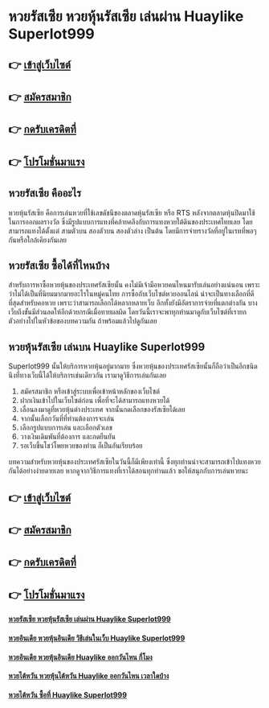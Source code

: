 # หวยรัสเซีย หวยหุ้นรัสเซีย เล่นผ่าน Huaylike Superlot999

## 👉 [เข้าสู่เว็บไซต์](https://bit.ly/3BqmQZA)
## 👉 [สมัครสมาชิก](https://bit.ly/3BqmQZA)
## 👉 [กดรับเครดิตที่](https://bit.ly/3BqmQZA)
## 👉 [โปรโมชั่นมาแรง](https://bit.ly/3BqmQZA)

## หวยรัสเซีย คืออะไร
หวยหุ้นรัสเซีย คือการเล่นหวยที่ใช้เลขดัชนีของตลาดหุ้นรัสเซีย หรือ RTS หลังจากตลาดหุ้นปิดมาใช้ในการออกผลรางวัล ซึ่งมีรูปแบบการแทงที่คล้ายคลึงกับการแทงหวยใต้ดินของประเทศไทยเลย โดยสามารถแทงได้ตั้งแต่ สามตัวบน สองตัวบน สองตัวล่าง เป็นต้น โดยมีการจ่ายรางวัลที่อยู่ในเรทที่พอๆกันหรือใกล้เคียงกันเลย

## หวยรัสเซีย ซื้อได้ที่ไหนบ้าง
สำหรับการหาซื้อหวยหุ้นของประเทศรัสเซียนั้น คงไม่มีเจ้ามือหวยคนไหนมารับเล่นอย่างแน่นอน เพราะว่าไม่ได้เป็นที่นิยมมากมายอะไรในหมู่คนไทย การซื้อกับเว็บไซต์หวยออนไลน์ น่าจะเป็นทางเลือกที่ดีที่สุดสำหรับคอหวย เพราะว่าสามารถเลือกได้หลากหลายเว็บ อีกทั้งยังมีอัตราการจ่ายที่แตกต่างกัน บางเว็บถึงขั้นมีส่วนลดให้อีกด้วยกรณีเมื่อทายผลผิด โดยวันนี้เราจะพาทุกท่านมาดูกับเว็บไซต์ที่เรายกตัวอย่างไปในหัวข้อของบทความกัน ถ้าพร้อมแล้วไปดูกันเลย

## หวยหุ้นรัสเซีย เล่นบน Huaylike Superlot999
Superlot999 นั้นให้บริการหวยหุ้นอยู่มากมาย ซึ่งหวยหุ้นของประเทศรัสเซียนั้นก็ถือว่าเป็นอีกชนิดนึงที่ทางเว็บนี้ได้ให้บริการเช่นเดียวกัน เรามาดูวิธีการเล่นกันเลย
1. สมัครสมาชิก หรือเข้าสู่ระบบเพื่อเข้าหน้าหลักของเว็บไซต์
2. ฝากเงินเข้าไปในเว็บไซต์ก่อน เพื่อที่จะได้สามารถแทงหวยได้
3. เลื่อนลงมาดูที่หวยหุ้นต่างประเทศ จากนั้นกดเลือกของรัสเซียได้เลย
4. จากนั้นเลือกวันที่ที่ท่านต้องการจะเล่น
5. เลือกรูปแบบการเล่น และเลือกตัวเลข
6. วางเงินเดิมพันที่ต้องการ และกดยืนยัน
7. รอเว็บขึ้นโชว์โพยหวยของท่าน ก็เป็นอันเรียบร้อย

บทความสำหรับหวยหุ้นของประเทศรัสเซียในวันนี้ก็มีเพียงเท่านี้ ซึ่งทุกท่านน่าจะสามารถเข้าไปแทงหวยกันได้อย่างง่ายดายเลย หากดูจากวิธีการแทงที่เราได้สอนทุกท่านแล้ว ขอให้สนุกกับการเล่นหวยนะ

## 👉 [เข้าสู่เว็บไซต์](https://bit.ly/3BqmQZA)
## 👉 [สมัครสมาชิก](https://bit.ly/3BqmQZA)
## 👉 [กดรับเครดิตที่](https://bit.ly/3BqmQZA)
## 👉 [โปรโมชั่นมาแรง](https://bit.ly/3BqmQZA)

#### [หวยรัสเซีย หวยหุ้นรัสเซีย เล่นผ่าน Huaylike Superlot999](https://atom.io/themes/หวยรัสเซีย%20หวยหุ้นรัสเซีย%20เล่นผ่าน%20Huaylike%20Superlot999)
#### [หวยอินเดีย หวยหุ้นอินเดีย วิธีเล่นในเว็บ Huaylike Superlot999](https://atom.io/themes/หวยอินเดีย%20หวยหุ้นอินเดีย%20วิธีเล่นในเว็บ%20Huaylike%20Superlot999)
#### [หวยอินเดีย หวยหุ้นอินเดีย Huaylike ออกวันไหน กี่โมง](https://atom.io/themes/หวยอินเดีย%20หวยหุ้นอินเดีย%20Huaylike%20ออกวันไหน%20กี่โมง)
#### [หวยไต้หวัน หวยหุ้นไต้หวัน Huaylike ออกวันไหน เวลาใดบ้าง](https://atom.io/themes/หวยไต้หวัน%20หวยหุ้นไต้หวัน%20Huaylike%20ออกวันไหน%20เวลาใดบ้าง)
#### [หวยไต้หวัน ซื้อที่ Huaylike Superlot999](https://atom.io/themes/หวยไต้หวัน%20ซื้อที่%20Huaylike%20Superlot999)